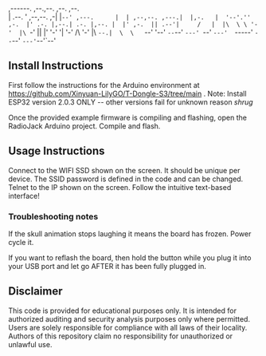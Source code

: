                                                                    
,------.            ,--.,--.            ,--.              ,--.     
|  .--. ' ,--,--. ,-|  |`--' ,---.      |  | ,--,--. ,---.|  |,-.  
|  '--'.'' ,-.  |' .-. |,--.| .-. |,--. |  |' ,-.  || .--'|     /  
|  |\  \ \ '-'  |\ `-' ||  |' '-' '|  '-'  /\ '-'  |\ `--.|  \  \  
`--' '--' `--`--' `---' `--' `---'  `-----'  `--`--' `---'`--'`--' 
                                                                   


## Install Instructions
First follow the instructions for the Arduino environment at https://github.com/Xinyuan-LilyGO/T-Dongle-S3/tree/main . Note: Install ESP32 version 2.0.3 ONLY -- other versions fail for unknown reason *shrug*

Once the provided example firmware is compiling and flashing, open the RadioJack Arduino project. Compile and flash. 

## Usage Instructions
Connect to the WIFI SSD shown on the screen. It should be unique per device. The SSID password is defined in the code and can be changed.
Telnet to the IP shown on the screen. Follow the intuitive text-based interface!

### Troubleshooting notes

If the skull animation stops laughing it means the board has frozen. Power cycle it.

If you want to reflash the board, then hold the button while you plug it into your USB port and let go AFTER it has been fully plugged in. 

## Disclaimer
This code is provided for educational purposes only.  It is intended for authorized auditing and security analysis purposes only where permitted. Users are solely responsible for compliance with all laws of their locality. Authors of this repository claim no responsibility for unauthorized or unlawful use.





